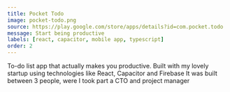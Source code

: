 ```yaml
---
title: Pocket Todo
image: pocket-todo.png
source: https://play.google.com/store/apps/details?id=com.pocket.todo
message: Start being productive
labels: [react, capacitor, mobile app, typescript]
order: 2
---
```


To-do list app that actually makes you productive.
Built with my lovely startup using technologies like React, Capacitor and Firebase
It was built between 3 people, were I took part a CTO and project manager

